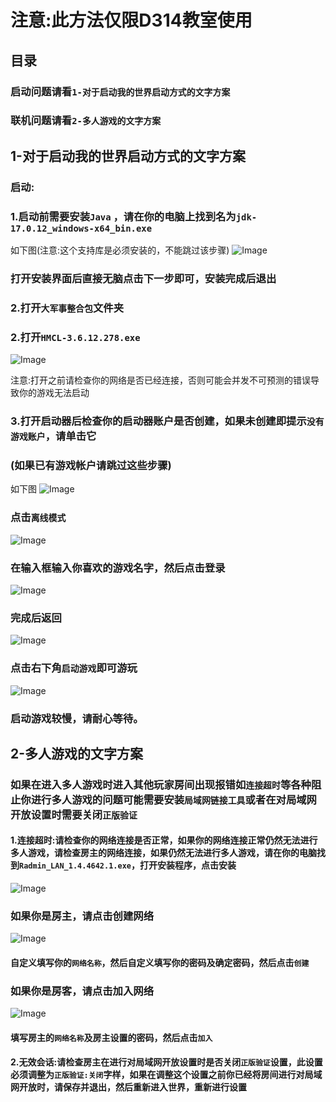 # 注意:此方法仅限D314教室使用
## 目录
### 启动问题请看`1-对于启动我的世界启动方式的文字方案`
### 联机问题请看`2-多人游戏的文字方案`
## 1-对于启动我的世界启动方式的文字方案
### 启动:
### 1.启动前需要安装`Java` ，请在你的电脑上找到名为`jdk-17.0.12_windows-x64_bin.exe`
如下图(注意:这个支持库是必须安装的，不能跳过该步骤)
![Image](https://github.com/user-attachments/assets/fb36482d-45da-41a4-97e7-ddb86bc986f4)
### 打开安装界面后直接无脑点击下一步即可，安装完成后退出
### 2.打开`大军事整合包`文件夹
### 2.打开`HMCL-3.6.12.278.exe`

![Image](https://github.com/user-attachments/assets/4c50f238-2e67-457b-bf7b-4f81c10d74fd)

注意:打开之前请检查你的网络是否已经连接，否则可能会并发不可预测的错误导致你的游戏无法启动
### 3.打开启动器后检查你的启动器账户是否创建，如果未创建即提示`没有游戏账户`，请单击它
### (如果已有游戏帐户请跳过这些步骤)
如下图
![Image](https://github.com/user-attachments/assets/dd658f00-f71e-4171-a721-ca940e9bea10)
### 点击`离线模式`
![Image](https://github.com/user-attachments/assets/02e063ad-9c89-452b-84c1-7f66ec72be26)
### 在输入框输入你喜欢的游戏名字，然后点击登录
![Image](https://github.com/user-attachments/assets/4c4319b1-b030-438c-a4ec-739cfbdac56e)
### 完成后返回
![Image](https://github.com/user-attachments/assets/6921d7bc-4531-419e-8f2d-98c9d4685cde)
### 点击右下角`启动游戏`即可游玩
![Image](https://github.com/user-attachments/assets/ed2ef741-0830-4e33-aedf-e1b7d92de98c)
### 启动游戏较慢，请耐心等待。


## 2-多人游戏的文字方案
### 如果在进入多人游戏时进入其他玩家房间出现报错如`连接超时`等各种阻止你进行多人游戏的问题可能需要安装`局域网链接工具`或者在对局域网开放设置时需要关闭`正版验证`
#### 1.连接超时:请检查你的网络连接是否正常，如果你的网络连接正常仍然无法进行多人游戏，请检查房主的网络连接，如果仍然无法进行多人游戏，请在你的电脑找到`Radmin_LAN_1.4.4642.1.exe`，打开安装程序，点击安装
![Image](https://github.com/user-attachments/assets/74816cc8-5e76-4ad1-bc95-c404133b22bc)
### 如果你是房主，请点击创建网络
![Image](https://github.com/user-attachments/assets/2fcf8b38-a320-4863-a2f8-55ff906a8339)
#### 自定义填写你的`网络名称`，然后自定义填写你的密码及确定密码，然后点击`创建`
### 如果你是房客，请点击加入网络
![Image](https://github.com/user-attachments/assets/0c9cc51b-bdf5-45c2-bb52-e776a6b630d6)
#### 填写房主的`网络名称`及房主设置的密码，然后点击`加入`
#### 2.无效会话:请检查房主在进行对局域网开放设置时是否关闭`正版验证`设置，此设置必须调整为`正版验证:关闭`字样，如果在调整这个设置之前你已经将房间进行对局域网开放时，请保存并退出，然后重新进入世界，重新进行设置